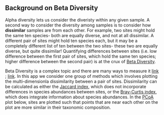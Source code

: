 ## Background on Beta Diversity

Alpha diversity lets us consider the diveristy within any given sample.  A second way to consider the diversity among samples is to consider how **dissimilar** samples are from each other. For example, two sites might hold the same ten species- both are equally diverse, and not at all dissimilar. A different pair of sites might hold ten species each, but it may be a completely different list of ten between the two sites- these two are equally diverse, but quite dissimilar! Quantifying differences between sites (i.e. low difference between the first pair of sites, which hold the same ten species; higher difference between the second pair) is at the crux of [Beta Diversity](https://en.wikipedia.org/wiki/Beta_diversity). 

Beta Diversity is a complex topic and there are many ways to measure it [link ](https://methodsblog.wordpress.com/2015/05/27/beta_diversity/); [link](https://onlinelibrary.wiley.com/doi/abs/10.1111/j.1461-0248.2010.01552.x). In this app we consider one group of methods which involves plotting the multi-dimensionla dissimilarity between a pair of sites. Dissimilarity can be calculated as either the [Jaccard index](https://cals.arizona.edu/classes/rnr555/lecnotes/10.html), which does not incorporate differences in species abundances between sites, or the [Bray-Curtis index](https://en.wikipedia.org/wiki/Bray%E2%80%93Curtis_dissimilarity), which does integrate information about species abundances. In the [PCoA](https://en.wikipedia.org/wiki/Multidimensional_scaling#Types) plot below, sites are plotted such that points that are near each other on the plot are more similar in their taxonomic composition.



